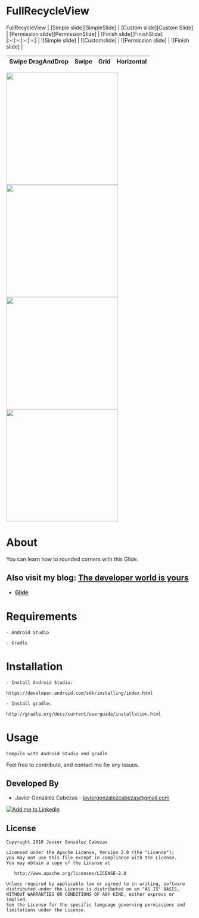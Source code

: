 # FullRecycleView
FullRecycleView
| [Simple slide][SimpleSlide] | [Custom slide][Custom Slide] | [Permission slide][PermissionSlide] | [Finish slide][FinishSlide]
|:-:|:-:|:-:|:-:|
| ![Simple slide] | ![Customslide] | ![Permission slide] | ![Finish slide] |

Swipe DragAndDrop  |        Swipe       |        Grid        |    Horizontal 
------------------ | ------------------ | ------------------ | ------------------

<img src="https://github.com/CabezasGonzalezJavier/FullRecycleView/blob/master/DragAndDrop.gif"  width="300px" />

<img src="https://github.com/CabezasGonzalezJavier/FullRecycleView/blob/master/Swipe.gif"  width="300px" />

<img src="https://github.com/CabezasGonzalezJavier/FullRecycleView/blob/master/Grid.gif"  width="300px" />

<img src="https://github.com/CabezasGonzalezJavier/FullRecycleView/blob/master/Horizontal.gif"  width="300px" />

# About
  You can learn how to rounded corners with this Glide.
  
  Also visit my blog: **[The developer world is yours](http://thedeveloperworldisyours.com)**
---------

 * **[Glide](https://github.com/bumptech/glide)**
 
 

# Requirements

    - Android Studio

    - Gradle


# Installation

    - Install Android Studio:

    https://developer.android.com/sdk/installing/index.html

    - Install gradle:

    http://gradle.org/docs/current/userguide/installation.html

# Usage
    Compile with Android Studio and gradle


Feel free to contribute, and contact me for any issues.

Developed By
------------
* Javier González Cabezas - <javiergonzalezcabezas@gmail.com>

<a href="https://es.linkedin.com/in/javier-gonz%C3%A1lez-cabezas-8b4b2231">
  <img alt="Add me to Linkedin" src="https://github.com/JorgeCastilloPrz/EasyMVP/blob/master/art/linkedin.png" />
</a>

License
-------

    Copyright 2016 Javier González Cabezas

    Licensed under the Apache License, Version 2.0 (the "License");
    you may not use this file except in compliance with the License.
    You may obtain a copy of the License at

       http://www.apache.org/licenses/LICENSE-2.0

    Unless required by applicable law or agreed to in writing, software
    distributed under the License is distributed on an "AS IS" BASIS,
    WITHOUT WARRANTIES OR CONDITIONS OF ANY KIND, either express or implied.
    See the License for the specific language governing permissions and
    limitations under the License.
